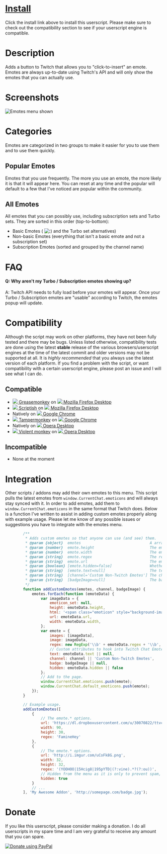 # [Install](https://raw.github.com/cletusc/Userscript--Twitch-Chat-Emotes/master/script.user.js)

Click the install link above to install this userscript. Please make sure to check out the compatibility section to see if your userscript engine is compatible.

# Description

Adds a button to Twitch that allows you to "click-to-insert" an emote. Emotes are always up-to-date using Twitch's API and will only show the emotes that you can actually use.

# Screenshots

![Emotes menu shown](http://i.imgur.com/41i5o0k.jpg "Emotes menu shown")

# Categories

Emotes are categorized in two groups to make it easier for you to use them and to use them quickly.

## Popular Emotes

Emotes that you use frequently. The more you use an emote, the more likely it is that it will appear here. You can reset at any time and the popular will default to a few that I've noticed are popular within the community.

## All Emotes

All emotes that you can possibly use, including subscription sets and Turbo sets. They are sorted in this order (top-to-bottom):

- Basic Emotes ( ![:)](http://static-cdn.jtvnw.net/jtv_user_pictures/chansub-global-emoticon-ebf60cd72f7aa600-24x18.png ":)") and the Turbo set alternatives)
- Non-basic Emotes (everything that isn't a basic emote and not a subscription set)
- Subscription Emotes (sorted and grouped by the channel name)

# FAQ

#### Q: Why aren't my Turbo / Subscription emotes showing up?
A: Twitch API needs to fully load before your emotes will appear. Once your Turbo / Subscription emotes are "usable" according to Twitch, the emotes popup will update.

# Compatibility

Although the script may work on other platforms, they have not been fully tested and there may be bugs. Unless listed otherwise, compatibility tests are done using the latest **stable** release of the various browsers/userscript engines at the time of the latest commit and older versions may not be supported at all. It is *highly recommended* that you always use the latest version of each platform. If you find a problem with the script, or want compatibility with a certain userscript engine, please post an issue and I will see what I can do.

## Compatible

- [![](http://i.imgur.com/IOKeLzP.png) Greasemonkey](https://addons.mozilla.org/en-US/firefox/addon/greasemonkey/) on [![](http://i.imgur.com/JuYGnoB.png) Mozilla Firefox Desktop](http://www.mozilla.org/en-US/firefox/fx/#desktop)
- [![](http://i.imgur.com/MNYcKd0.png) Scriptish](https://addons.mozilla.org/en-US/firefox/addon/scriptish/) on [![](http://i.imgur.com/JuYGnoB.png) Mozilla Firefox Desktop](http://www.mozilla.org/en-US/firefox/fx/#desktop)
- Natively on [![](http://i.imgur.com/HVYSfs3.png) Google Chrome](https://www.google.com/intl/en/chrome/browser/)
- [![](http://i.imgur.com/OHKOagu.png) Tampermonkey](https://chrome.google.com/webstore/detail/tampermonkey/dhdgffkkebhmkfjojejmpbldmpobfkfo?hl=en) on [![](http://i.imgur.com/HVYSfs3.png) Google Chrome](https://www.google.com/intl/en/chrome/browser/)
- Natively on [![](http://i.imgur.com/ytNXBe7.png) Opera Desktop](http://www.opera.com/)
- [![](http://i.imgur.com/6B00N1P.png) Violent monkey](https://addons.opera.com/en/extensions/details/violent-monkey/) on [![](http://i.imgur.com/ytNXBe7.png) Opera Desktop](http://www.opera.com/)

## Incompatible

- None at the moment

# Integration

Other scripts / addons may add their own emotes to this menu. This script pulls the latest emotes from `window.CurrentChat.emoticons` and will always stay synced with it. In order to add emotes, add them to `window.CurrentChat.emoticons` in the same format that Twitch does. Below is a function I've written to assist in adding custom emotes properly along with example usage. Please let me know of any possible issues or suggestions you have to integrate with the emotes menu.

```javascript
        /**
         * Adds custom emotes so that anyone can use (and see) them.
         * @param {object}  emotes                               A array of objects where each emote's options are detailed below as `emote.*`.
         * @param {number}  emote.height                         The emote height, in pixels.
         * @param {number}  emote.width                          The emote width, in pixels.
         * @param {string}  emote.regex                          The regex to parse messages with. Keep it simple.
         * @param {string}  emote.url                            The emote image. This can be a data URI.
         * @param {boolean} [emote.hidden=false]                 Whether the emote should be hidden from the Twitch Chat Emotes menu.
         * @param {string}  [emote.text=null]                    The text to use with Twitch Chat Emotes. Use this if the text doesn't show the correct value on the emotes menu.
         * @param {string}  [channel='Custom Non-Twitch Emotes'] The channel name to show on Twitch Chat Emotes. This should be something unique to your script.
         * @param {string}  [badgeImage=null]                    The badge image to show on Twitch Chat Emotes. SHOULD be 16px x 16px. This can be a data URI.
         */
        function addCustomEmotes(emotes, channel, badgeImage) {
            emotes.forEach(function (emoteData) {
                var imageData = {
                    emoticon_set: null,
                    height: emoteData.height,
                    html: '<span class="emoticon" style="background-image: url(' + emoteData.url + '); height: ' + emoteData.height + 'px; width: ' + emoteData.width + 'px;"></span>',
                    url: emoteData.url,
                    width: emoteData.width,
                };
                var emote = {
                    images: [imageData],
                    image: imageData,
                    regex: new RegExp('\\b' + emoteData.regex + '\\b', 'g'),
                    // Custom attributes to hook into Twitch Chat Emotes.
                    text: emoteData.text || null,
                    channel: channel || 'Custom Non-Twitch Emotes',
                    badge: badgeImage || null,
                    hidden: emoteData.hidden || false
                };
                // Add to the page.
                window.CurrentChat.emoticons.push(emote);
                window.CurrentChat.default_emoticons.push(emote);
            });
        }

        // Example usage.
        addCustomEmotes([
            {
                // The emote.* options.
                url: 'https://dl.dropboxusercontent.com/u/30070822/ttvchat/famine.png',
                width: 90,
                height: 30,
                regex: 'FamineHey'
            },
            {
                // The emote.* options.
                url: 'http://i.imgur.com/uCoFk8G.png',
                width: 32,
                height: 32,
                regex: '(YOOHOO|15Hcig8|195pYTD|(?:vine).*?(?:ou))',
                // Hidden from the menu as it is only to prevent spam, not to be used on the emotes menu.
                hidden: true
            }
            // ...
        ], 'My Awesome Addon', 'http://somepage.com/badge.jpg');
```

# Donate

If you like this userscript, please consider making a donation. I do all userscripts in my spare time and I am very grateful to receive any amount that you can spare.

[![Donate using PayPal](https://www.paypalobjects.com/WEBSCR-640-20110306-1/en_US/i/btn/btn_donateCC_LG.gif)](https://www.paypal.com/cgi-bin/webscr?cmd=_donations&business=E7567UFRV7N9N&lc=US&item_name=Userscript%20Donation&item_number=0&currency_code=USD&bn=PP%2dDonationsBF%3abtn_donateCC_LG%2egif%3aNonHosted "Donate using PayPal")
